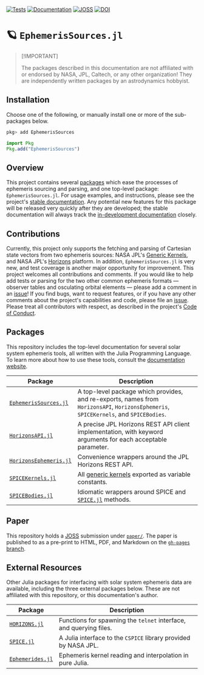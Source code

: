 [![Tests](https://github.com/JuliaAstro/EphemerisSources.jl/actions/workflows/Tests.yml/badge.svg)](https://github.com/JuliaAstro/EphemerisSources.jl/actions/workflows/Tests.yml)
[![Documentation](https://github.com/JuliaAstro/EphemerisSources.jl/actions/workflows/Documentation.yml/badge.svg)](https://juliaastro.org/EphemerisSources.jl/docs/stable)
[![JOSS](https://joss.theoj.org/papers/2ecaf389e70086ec2b560cb10f454267/status.svg)](https://joss.theoj.org/papers/2ecaf389e70086ec2b560cb10f454267)
[![DOI](https://zenodo.org/badge/DOI/10.5281/zenodo.13895994.svg)](https://doi.org/10.5281/zenodo.13895994)
<!-- [![CodeCov](https://codecov.io/gh/JuliaAstro/EphemerisSources.jl/graph/badge.svg?token=s71ZeTEo4F)](https://codecov.io/gh/JuliaAstro/EphemerisSources.jl) -->


# 🪐 `EphemerisSources.jl`

> \[!IMPORTANT\]
>
> The packages described in this documentation are not affiliated with
> or endorsed by NASA, JPL, Caltech, or any other organization! They are
> independently written packages by an astrodynamics hobbyist.

## Installation

Choose one of the following, or manually install one or more of the
sub-packages below.

``` julia
pkg> add EphemerisSources
```

``` julia
import Pkg
Pkg.add("EphemerisSources")
```

## Overview

This project contains several [packages](#packages) which ease the
processes of ephemeris sourcing and parsing, and one top-level package:
`EphemerisSources.jl`. For usage examples, and instructions, please see
the project's [stable
documentation](https://juliaastro.org/EphemerisSources.jl/docs). Any
potential new features for this package will be released very quickly
after they are developed; the stable documentation will always track the
[in-development
documentation](https://JuliaAstro.org/EphemerisSources.jl/docs/dev)
closely.

## Contributions

Currently, this project only supports the fetching and parsing of
Cartesian state vectors from two ephemeris sources: NASA JPL's [Generic
Kernels](https://naif.jpl.nasa.gov/naif/data_generic.html), and NASA
JPL's [Horizons](https://ssd.jpl.nasa.gov/horizons/) platform. 
In addition, `EphemerisSources.jl` is very new, and test coverage is another 
major opportunity for improvement. This project welcomes all contributions and comments. 
If you would like to help add tests or parsing for the two other common ephemeris
formats — observer tables and osculating orbital elements — please add a
comment in an
[issue](https://github.com/JuliaAstro/EphemerisSources.jl/issues/41)! If
you find bugs, want to request features, or if you have any other
comments about the project's capabilities and code, please file an
[issue](https://github.com/JuliaAstro/EphemerisSources.jl/issues/new). Please 
treat all contributors with respect, as described in the project's 
[Code of Conduct](CODE_OF_CONDUCT.md).

## Packages

This repository includes the top-level documentation for several solar
system ephemeris tools, all written with the Julia Programming Language.
To learn more about how to use these tools, consult the [documentation
website](https://juliaastro.org/EphemerisSources.jl).

| Package | Description |
|--------------------|----------------------------------------------------|
| [`EphemerisSources.jl`](/) | A top-level package which provides, and re-exports, names from `HorizonsAPI`, `HorizonsEphemeris`, `SPICEKernels`, and `SPICEBodies`. |
| [`HorizonsAPI.jl`](/lib/HorizonsAPI) | A precise JPL Horizons REST API client implementation, with keyword arguments for each acceptable parameter. |
| [`HorizonsEphemeris.jl`](/lib/HorizonsEphemeris) | Convenience wrappers around the JPL Horizons REST API. |
| [`SPICEKernels.jl`](/lib/SPICEKernels) | All [generic kernels](https://naif.jpl.nasa.gov/naif/data_generic.html) exported as variable constants. |
| [`SPICEBodies.jl`](/lib/SPICEBodies) | Idiomatic wrappers around SPICE and [`SPICE.jl`](https://github.com/JuliaAstro/SPICE.jl) methods. |

## Paper

This repository holds a [JOSS](https://joss.theoj.org) submission under
[`paper/`](paper/paper.md). The paper is published to as a pre-print to
HTML, PDF, and Markdown on the [`gh-pages`
branch](https://juliaastro.org/EphemerisSources.jl/paper).

## External Resources

Other Julia packages for interfacing with solar system ephemeris data
are available, including the three external packages below. These are
not affiliated with this repository, or this documentation's author.

| Package | Description |
|---------------------------------------|---------------------------------|
| [`HORIZONS.jl`](https://github.com/PerezHz/Horizons.jl) | Functions for spawning the `telnet` interface, and querying files. |
| [`SPICE.jl`](https://github.com/JuliaAstro/SPICE.jl) | A Julia interface to the `CSPICE` library provided by NASA JPL. |
| [`Ephemerides.jl`](https://github.com/JuliaSpaceMissionDesign/Ephemerides.jl) | Ephemeris kernel reading and interpolation in pure Julia. |
